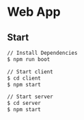 # Web App

## Start

```bash
// Install Dependencies
$ npm run boot

// Start client
$ cd client
$ npm start

// Start server
$ cd server
$ npm start
```
